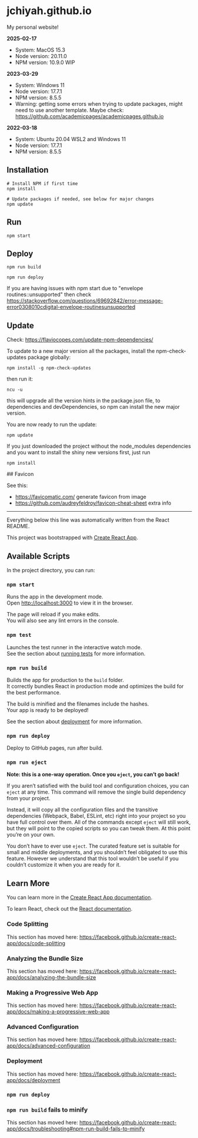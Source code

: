 # jchiyah.github.io

My personal website!

__2025-02-17__
- System: MacOS 15.3
- Node version: 20.11.0
- NPM version: 10.9.0
WIP

__2023-03-29__
- System: Windows 11
- Node version: 17.7.1
- NPM version: 8.5.5
- Warning: getting some errors when trying to update packages, might need to use another template. Maybe check: https://github.com/academicpages/academicpages.github.io


__2022-03-18__
- System: Ubuntu 20.04 WSL2 and Windows 11
- Node version: 17.7.1
- NPM version: 8.5.5


## Installation

```shell script
# Install NPM if first time
npm install

# Update packages if needed, see below for major changes
npm update
```

## Run

```shell script
npm start
```

## Deploy

```shell script
npm run build

npm run deploy
```

If you are having issues with npm start due to "envelope routines::unsupported" then check https://stackoverflow.com/questions/69692842/error-message-error0308010cdigital-envelope-routinesunsupported


## Update

Check: https://flaviocopes.com/update-npm-dependencies/

To update to a new major version all the packages, install the npm-check-updates package globally:

`npm install -g npm-check-updates`

then run it:

`ncu -u`

this will upgrade all the version hints in the package.json file, to dependencies and devDependencies, so npm can install the new major version.

You are now ready to run the update:

`npm update`

If you just downloaded the project without the node_modules dependencies and you want to install the shiny new versions first, just run

`npm install`


## Favicon

See this: 

- https://favicomatic.com/ generate favicon from image
- https://github.com/audreyfeldroy/favicon-cheat-sheet extra info


---------------------------

Everything below this line was automatically written from the React README.

This project was bootstrapped with [Create React App](https://github.com/facebook/create-react-app).

## Available Scripts

In the project directory, you can run:

### `npm start`

Runs the app in the development mode.<br>
Open [http://localhost:3000](http://localhost:3000) to view it in the browser.

The page will reload if you make edits.<br>
You will also see any lint errors in the console.

### `npm test`

Launches the test runner in the interactive watch mode.<br>
See the section about [running tests](https://facebook.github.io/create-react-app/docs/running-tests) for more information.

### `npm run build`

Builds the app for production to the `build` folder.<br>
It correctly bundles React in production mode and optimizes the build for the best performance.

The build is minified and the filenames include the hashes.<br>
Your app is ready to be deployed!

See the section about [deployment](https://facebook.github.io/create-react-app/docs/deployment) for more information.

### `npm run deploy`

Deploy to GitHub pages, run after build.

### `npm run eject`

**Note: this is a one-way operation. Once you `eject`, you can’t go back!**

If you aren’t satisfied with the build tool and configuration choices, you can `eject` at any time. This command will remove the single build dependency from your project.

Instead, it will copy all the configuration files and the transitive dependencies (Webpack, Babel, ESLint, etc) right into your project so you have full control over them. All of the commands except `eject` will still work, but they will point to the copied scripts so you can tweak them. At this point you’re on your own.

You don’t have to ever use `eject`. The curated feature set is suitable for small and middle deployments, and you shouldn’t feel obligated to use this feature. However we understand that this tool wouldn’t be useful if you couldn’t customize it when you are ready for it.

## Learn More

You can learn more in the [Create React App documentation](https://facebook.github.io/create-react-app/docs/getting-started).

To learn React, check out the [React documentation](https://reactjs.org/).

### Code Splitting

This section has moved here: https://facebook.github.io/create-react-app/docs/code-splitting

### Analyzing the Bundle Size

This section has moved here: https://facebook.github.io/create-react-app/docs/analyzing-the-bundle-size

### Making a Progressive Web App

This section has moved here: https://facebook.github.io/create-react-app/docs/making-a-progressive-web-app

### Advanced Configuration

This section has moved here: https://facebook.github.io/create-react-app/docs/advanced-configuration

### Deployment

This section has moved here: https://facebook.github.io/create-react-app/docs/deployment

### `npm run deploy`

### `npm run build` fails to minify

This section has moved here: https://facebook.github.io/create-react-app/docs/troubleshooting#npm-run-build-fails-to-minify
